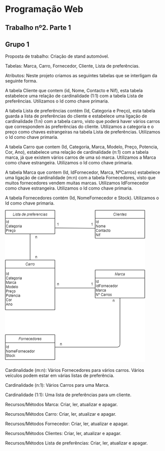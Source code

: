 <h1>Programação Web</h1>
<h2>Trabalho nº2. Parte 1</h2>
<h2>Grupo 1</h2>

Proposta de trabalho: Criação de stand automóvel.

Tabelas: Marca, Carro, Fornecedor, Cliente, Lista de preferências.

Atributos: Neste projeto criamos as seguintes tabelas que se interligam da seguinte forma.

A tabela Cliente que contem (id, Nome, Contacto e Nif), esta tabela estabelece uma relação de cardinalidade (1:1) com a tabela Lista de preferências. Utilizamos o Id como chave primaria.

A tabela Lista de preferências contém (Id, Categoria e Preço), esta tabela guarda a lista de preferências do cliente e estabelece uma ligação de cardinalidade (1:n) com a tabela carro, visto que poderá haver vários carros que correspondem às preferências do cliente. Utilizamos a categoria e o preço como chaves estrangeiras na tabela Lista de preferências. Utilizamos o Id como chave primaria.

A tabela Carro que contem (Id, Categoria, Marca, Modelo, Preço, Potencia, Cor, Ano), estabelece uma relação de cardinalidade (n:1) com a tabela marca, já que existem vários carros de uma só marca. Utilizamos a Marca como chave estrangeira. Utilizamos o Id como chave primaria.

A tabela Marca que contem (Id, IdFornecedor, Marca, NºCarros) estabelece uma ligação de cardinalidade (m:n) com a tabela Fornecedores, visto que muitos fornecedores vendem muitas marcas. Utilizamos IdFornecedor como chave estrangeira. Utilizamos o Id como chave primaria.

A tabela Fornecedores contém (Id, NomeFornecedor e Stock). Utilizamos o Id como chave primaria.



![An alternative description](images/Estrutura.png)


Cardinalidade (m:n): Vários Fornecedores para vários carros. Vários veículos podem estar em várias listas de preferência.

Cardinalidade (n:1): Vários Carros para uma Marca. 

Cardinalidade (1:1): Uma lista de preferências para um cliente.

Recursos/Métodos Marca: Criar, ler, atualizar e apagar.

Recursos/Métodos Carro: Criar, ler, atualizar e apagar.

Recursos/Métodos Fornecedor: Criar, ler, atualizar e apagar.

Recursos/Métodos Clientes: Criar, ler, atualizar e apagar.

Recursos/Métodos Lista de preferências: Criar, ler, atualizar e apagar. 


